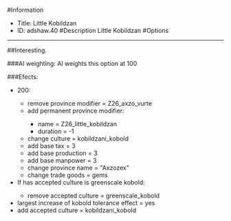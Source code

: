 #Information
 - Title: Little Kobildzan
 - ID: adshaw.40
#Description
Little Kobildzan
#Options

___
##Interesting.

###AI weighting:
AI weights this option at 100


###Efects:<ul><li>200:</li><ul><li>remove province modifier = Z26_axzo_vurte</li><li>add permanent province modifier:</li><ul><li>name = Z26_little_kobildzan</li><li>duration = -1</li></ul><li>change culture = kobildzani_kobold</li><li>add base tax = 3</li><li>add base production = 3</li><li>add base manpower = 3</li><li>change province name = "Axzozex"</li><li>change trade goods = gems</li></ul><li>If has accepted culture is greenscale kobold:</li><ul><li>remove accepted culture = greenscale_kobold</li></ul><li>largest increase of kobold tolerance effect = yes</li><li>add accepted culture = kobildzani_kobold</li></ul>
